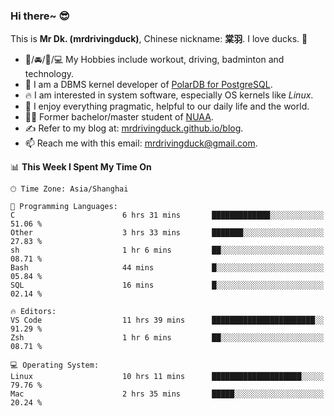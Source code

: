 ### Hi there~ 😎

This is **Mr Dk. (mrdrivingduck)**, Chinese nickname: **棠羽**. I love ducks. 🦆

- 💪/🚘/🏸/💻 My Hobbies include workout, driving, badminton and technology.
- 🍊 I am a DBMS kernel developer of [PolarDB for PostgreSQL](https://github.com/ApsaraDB/PolarDB-for-PostgreSQL).
- 🔥 I am interested in system software, especially OS kernels like *Linux*.
- 🔧 I enjoy everything pragmatic, helpful to our daily life and the world.
- 👨‍🎓 Former bachelor/master student of [NUAA](https://en.wikipedia.org/wiki/Nanjing_University_of_Aeronautics_and_Astronautics).
- ✍ Refer to my blog at: [mrdrivingduck.github.io/blog](https://mrdrivingduck.github.io/blog/).
- 📫 Reach me with this email: [mrdrivingduck@gmail.com](mailto:mrdrivingduck@gmail.com).

<!--START_SECTION:waka-->
📊 **This Week I Spent My Time On** 

```text
🕑︎ Time Zone: Asia/Shanghai

💬 Programming Languages: 
C                        6 hrs 31 mins       █████████████░░░░░░░░░░░░   51.06 % 
Other                    3 hrs 33 mins       ███████░░░░░░░░░░░░░░░░░░   27.83 % 
sh                       1 hr 6 mins         ██░░░░░░░░░░░░░░░░░░░░░░░   08.71 % 
Bash                     44 mins             █░░░░░░░░░░░░░░░░░░░░░░░░   05.84 % 
SQL                      16 mins             █░░░░░░░░░░░░░░░░░░░░░░░░   02.14 % 

🔥 Editors: 
VS Code                  11 hrs 39 mins      ███████████████████████░░   91.29 % 
Zsh                      1 hr 6 mins         ██░░░░░░░░░░░░░░░░░░░░░░░   08.71 % 

💻 Operating System: 
Linux                    10 hrs 11 mins      ████████████████████░░░░░   79.76 % 
Mac                      2 hrs 35 mins       █████░░░░░░░░░░░░░░░░░░░░   20.24 % 
```


<!--END_SECTION:waka-->

<!-- ![Mr Dk.'s GitHub Stats](https://github-readme-stats.vercel.app/api?username=mrdrivingduck&count_private&show_icons=true&theme=buefy) -->

<!-- ![Most Used Languages](https://github-readme-stats.vercel.app/api/top-langs/?username=mrdrivingduck&exclude_repo=mips32-CPU,snort-tcp-socket&theme=buefy&layout=compact&langs_count=10) -->


<!--
**mrdrivingduck/mrdrivingduck** is a ✨ _special_ ✨ repository because its `README.md` (this file) appears on your GitHub profile.

Here are some ideas to get you started:

- 🔭 I’m currently working on ...
- 🌱 I’m currently learning ...
- 👯 I’m looking to collaborate on ...
- 🤔 I’m looking for help with ...
- 💬 Ask me about ...
- 📫 How to reach me: ...
- 😄 Pronouns: ...
- ⚡ Fun fact: ...
-->

